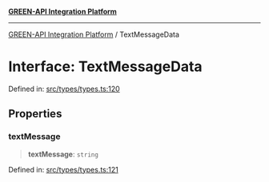 [**GREEN-API Integration Platform**](../README.md)

***

[GREEN-API Integration Platform](../globals.md) / TextMessageData

# Interface: TextMessageData

Defined in: [src/types/types.ts:120](https://github.com/green-api/greenapi-integration/blob/26b7312501b16e05fb46a2946b8bfa77b8bc003e/src/types/types.ts#L120)

## Properties

### textMessage

> **textMessage**: `string`

Defined in: [src/types/types.ts:121](https://github.com/green-api/greenapi-integration/blob/26b7312501b16e05fb46a2946b8bfa77b8bc003e/src/types/types.ts#L121)
